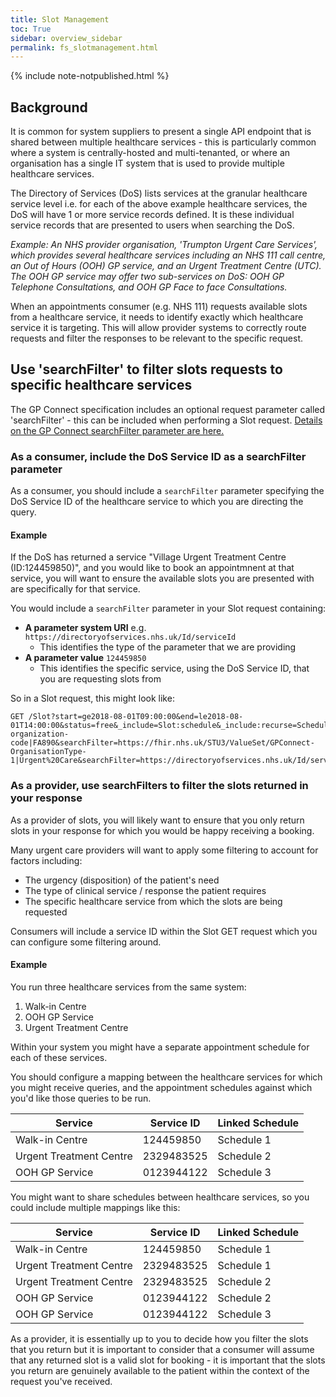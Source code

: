 ```yaml
---
title: Slot Management
toc: True
sidebar: overview_sidebar
permalink: fs_slotmanagement.html
---
```

{% include note-notpublished.html %}

## Background
It is common for system suppliers to present a single API endpoint that is shared between multiple healthcare services - this is particularly common where a system is centrally-hosted and multi-tenanted, or where an organisation has a single IT system that is used to provide multiple healthcare services.

The Directory of Services (DoS) lists services at the granular healthcare service level i.e. for each of the above example healthcare services, the DoS will have 1 or more service records defined. It is these individual service records that are presented to users when searching the DoS.

*Example: An NHS provider organisation, 'Trumpton Urgent Care Services', which provides several healthcare services including an NHS 111 call centre, an Out of Hours (OOH) GP service, and an Urgent Treatment Centre (UTC). The OOH GP service may offer two sub-services on DoS: OOH GP Telephone Consultations, and OOH GP Face to face Consultations.*

When an appointments consumer (e.g. NHS 111) requests available slots from a healthcare service, it needs to identify exactly which healthcare service it is targeting. This will allow provider systems to correctly route requests and filter the responses to be relevant to the specific request.

## Use 'searchFilter' to filter slots requests to specific healthcare services
The GP Connect specification includes an optional request parameter called 'searchFilter' - this can be included when performing a Slot request. [Details on the GP Connect searchFilter parameter are here.](https://nhsconnect.github.io/gpconnect/appointments_use_case_search_for_free_slots.html#enhanced-slot-filtering)

### As a consumer, include the DoS Service ID as a searchFilter parameter
As a consumer, you should include a `searchFilter` parameter specifying the DoS Service ID of the healthcare service to which you are directing the query. 

#### Example
If the DoS has returned a service "Village Urgent Treatment Centre (ID:124459850)", and you would like to book an appointmnent at that service, you will want to ensure the available slots you are presented with are specifically for that service.

You would include a `searchFilter` parameter in your Slot request containing:

* **A parameter system URI** e.g. `https://directoryofservices.nhs.uk/Id/serviceId` 
    * This identifies the type of the parameter that we are providing
* **A parameter value** `124459850`
    * This identifies the specific service, using the DoS Service ID, that you are requesting slots from

So in a Slot request, this might look like:

```http
GET /Slot?start=ge2018-08-01T09:00:00&end=le2018-08-01T14:00:00&status=free&_include=Slot:schedule&_include:recurse=Schedule:actor:Practitioner&_include:recurse=Schedule:actor:Location&searchFilter=https://fhir.nhs.uk/Id/ods-organization-code|FA890&searchFilter=https://fhir.nhs.uk/STU3/ValueSet/GPConnect-OrganisationType-1|Urgent%20Care&searchFilter=https://directoryofservices.nhs.uk/Id/serviceId|124459850
```

### As a provider, use searchFilters to filter the slots returned in your response
As a provider of slots, you will likely want to ensure that you only return slots in your response for which you would be happy receiving a booking.

Many urgent care providers will want to apply some filtering to account for factors including:

* The urgency (disposition) of the patient's need
* The type of clinical service / response the patient requires
* The specific healthcare service from which the slots are being requested

Consumers will include a service ID within the Slot GET request which you can configure some filtering around.

#### Example
You run three healthcare services from the same system:

1. Walk-in Centre
2. OOH GP Service
3. Urgent Treatment Centre

Within your system you might have a separate appointment schedule for each of these services. 

You should configure a mapping between the healthcare services for which you might receive queries, and the appointment schedules against which you'd like those queries to be run.

| Service                 | Service ID | Linked Schedule |
|-------------------------|------------|-----------------|
| Walk-in Centre          | 124459850 | Schedule 1      |
| Urgent Treatment Centre | 2329483525 | Schedule 2      |
| OOH GP Service          | 0123944122 | Schedule 3      |

You might want to share schedules between healthcare services, so you could include multiple mappings like this:

| Service                 | Service ID | Linked Schedule |
|-------------------------|------------|-----------------|
| Walk-in Centre          | 124459850 | Schedule 1      |
| Urgent Treatment Centre | 2329483525 | Schedule 1      |
| Urgent Treatment Centre | 2329483525 | Schedule 2      |
| OOH GP Service          | 0123944122 | Schedule 2      |
| OOH GP Service          | 0123944122 | Schedule 3      |

As a provider, it is essentially up to you to decide how you filter the slots that you return but it is important to consider that a consumer will assume that any returned slot is a valid slot for booking - it is important that the slots you return are genuinely available to the patient within the context of the request you've received.
